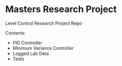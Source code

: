# Masters Research Project
Level Control Research Project Repo

Contents:
* PID Controller
* Minimum Variance Controller
* Logged Lab Data
* Tests
